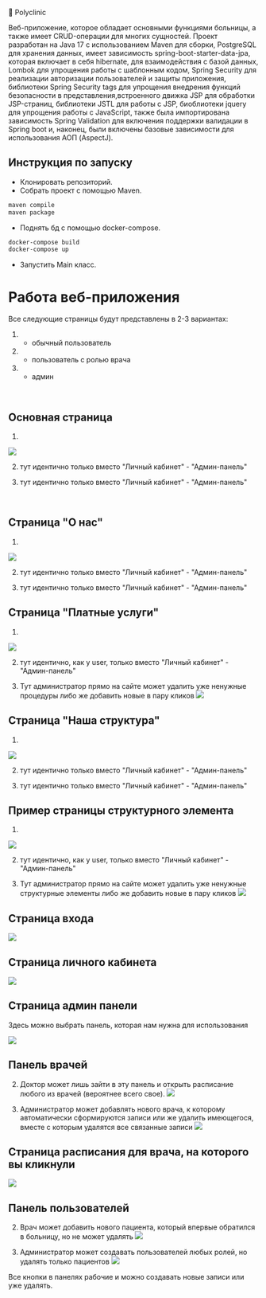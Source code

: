 🏥 Polyclinic

Веб-приложение, которое обладает основными функциями больницы, а также имеет CRUD-операции для многих сущностей.
Проект разработан на Java 17 с использованием Maven для сборки, PostgreSQL для хранения данных, 
имеет зависимость spring-boot-starter-data-jpa, которая включает в себя hibernate, для взаимодействия с базой данных,
Lombok для упрощения работы с шаблонным кодом, Spring Security для реализации авторизации пользователей и защиты приложения,
библиотеки Spring Security tags для упрощения внедрения функций безопасности в представления,встроенного движка JSP для обработки JSP-страниц,
библиотеки JSTL для работы с JSP, биоблиотеки jquery для упрощения работы с JavaScript, также была импортирована зависимость Spring Validation для
включения поддержки валидации в Spring boot и, наконец, были включены базовые зависимости для использования АОП (AspectJ).

## Инструкция по запуску
* Клонировать репозиторий.
* Собрать проект с помощью Maven.
```bash
maven compile
maven package
```
* Поднять бд с помощью docker-compose.
```bash
docker-compose build
docker-compose up
```
* Запустить Main класс.

# Работа веб-приложения

Все следующие страницы будут представлены в 2-3 вариантах: 
1) - обычный пользователь
2) - пользователь с ролью врача
3) - админ
     
<br>

## Основная страница
1)
![](src/main/resources/static/images/readme-images/home.png)

2) тут идентично только вместо "Личный кабинет" - "Админ-панель"
   
3) тут идентично только вместо "Личный кабинет" - "Админ-панель"
   
<br>

## Страница "О нас"
1)
![](src/main/resources/static/images/readme-images/about-us.png)

2) тут идентично только вместо "Личный кабинет" - "Админ-панель"
  
3) тут идентично только вместо "Личный кабинет" - "Админ-панель"


## Страница "Платные услуги"
1)
![](src/main/resources/static/images/readme-images/procedures-user.png)

2) тут идентично, как у user, только вместо "Личный кабинет" - "Админ-панель"
   
3) Тут администратор прямо на сайте может удалить уже ненужные процедуры либо же добавить новые в пару кликов
![](src/main/resources/static/images/readme-images/procedures-admin.png)


## Страница "Наша структура"
1)
![](src/main/resources/static/images/readme-images/structure.png)

2) тут идентично только вместо "Личный кабинет" - "Админ-панель"
   
3) тут идентично только вместо "Личный кабинет" - "Админ-панель"


## Пример страницы структурного элемента
1)
![](src/main/resources/static/images/readme-images/structure-element-user.png)

2) тут идентично, как у user, только вместо "Личный кабинет" - "Админ-панель"
   
3) Тут администратор прямо на сайте может удалить уже ненужные структурные элементы либо же добавить новые в пару кликов
![](src/main/resources/static/images/readme-images/structure-element-admin.png)


## Страница входа
  
![](src/main/resources/static/images/readme-images/login.png)


## Страница личного кабинета
  
![](src/main/resources/static/images/readme-images/personal-account.png)


## Страница админ панели
Здесь можно выбрать панель, которая нам нужна для использования

![](src/main/resources/static/images/readme-images/admin-panel.png)


## Панель врачей
  
2) Доктор может лишь зайти в эту панель и открыть расписание любого из врачей (вероятнее всего свое).
![](src/main/resources/static/images/readme-images/doctors-panel-doctor.png)

3) Администратор может добавлять нового врача, к которому автоматически сформируются записи или же удалить имеющегося, вместе с которым удалятся все связанные записи
![](src/main/resources/static/images/readme-images/doctors-panel-admin.png)


## Страница расписания для врача, на которого вы кликнули

![](src/main/resources/static/images/readme-images/appointments-today.png)


## Панель пользователей

2) Врач может добавить нового пациента, который впервые обратился в больницу, но не может удалять
![](src/main/resources/static/images/readme-images/users-panel-doctor.png)

3) Администратор может создавать пользователей любых ролей, но удалять только пациентов
![](src/main/resources/static/images/readme-images/users-panel-admin.png)

Все кнопки в панелях рабочие и можно создавать новые записи или уже удалять.
